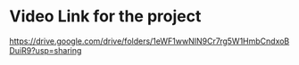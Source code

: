 # Video Link for the project

https://drive.google.com/drive/folders/1eWF1wwNIN9Cr7rg5W1HmbCndxoBDuiR9?usp=sharing
